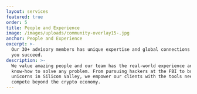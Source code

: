 ```yaml
---
layout: services
featured: true
order: 5
title: People and Experience
image: /images/uploads/community-overlay15-.jpg
anchor: People and Experience
excerpt: >-
  Our 30+ advisory members has unique expertise and global connections to help
  you succeed.
description: >-
  We value amazing people and our team has the real-world experience and
  know-how to solve any problem. From pursuing hackers at the FBI to building
  unicorns in Silicon Valley, we empower our clients with the tools needed to
  compete beyond the crypto economy.
---
```


